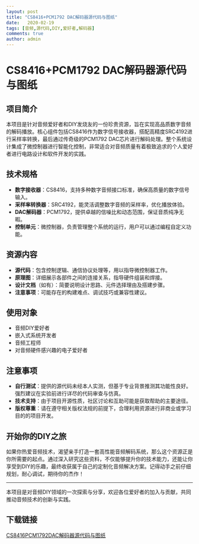 ```yaml
---
layout: post
title: "CS8416+PCM1792 DAC解码器源代码与图纸"
date:   2020-02-19
tags: [音频,源代码,DIY,爱好者,解码器]
comments: true
author: admin
---
```

# CS8416+PCM1792 DAC解码器源代码与图纸

## 项目简介
本项目是针对音频爱好者和DIY发烧友的一份珍贵资源，旨在实现高品质数字音频的解码播放。核心组件包括CS8416作为数字信号接收器，搭配高精度SRC4192进行采样率转换，最后通过传奇级的PCM1792 DAC芯片进行解码处理。整个系统设计集成了微控制器进行智能化控制，非常适合对音频质量有着极致追求的个人爱好者进行电路设计和软件开发的实践。

## 技术规格
- **数字接收器**：CS8416，支持多种数字音频接口标准，确保高质量的数字信号输入。
- **采样率转换器**：SRC4192，能灵活调整数字音频的采样率，优化播放体验。
- **DAC解码器**：PCM1792，提供卓越的信噪比和动态范围，保证音质纯净无暇。
- **控制单元**：微控制器，负责管理整个系统的运行，用户可以通过编程自定义功能。

## 资源内容
- **源代码**：包含控制逻辑、通信协议处理等，用以指导微控制器工作。
- **原理图**：详细展示各部件之间的连接关系，指导硬件组装和焊接。
- **设计文档**（如有）：简要说明设计思路、元件选择理由及搭建步骤。
- **注意事项**：可能存在的构建难点、调试技巧或兼容性建议。

## 使用对象
- 音频DIY爱好者
- 嵌入式系统开发者
- 音频工程师
- 对音频硬件感兴趣的电子爱好者

## 注意事项
- **自行测试**：提供的源代码未经本人实测，但基于专业背景推测其功能性良好。强烈建议在实验前进行详尽的代码审查与仿真。
- **技术支持**：由于项目开源性质，社区讨论和互助可能是获取帮助的主要途径。
- **版权尊重**：请在遵守相关版权法规的前提下，合理利用资源进行非商业或学习目的的项目开发。

## 开始你的DIY之旅
如果你热爱音频技术，渴望亲手打造一套高性能音频解码系统，那么这个资源正是你所需要的起点。通过深入研究这些资料，不仅能够提升你的技术能力，还能让你享受到DIY的乐趣，最终收获属于自己的定制化音频解决方案。记得动手之前仔细规划，耐心调试，期待你的杰作！

---

本项目是对音频DIY领域的一次探索与分享，欢迎各位爱好者的加入与贡献，共同推动音频技术的创新与实践。

## 下载链接

[CS8416PCM1792DAC解码器源代码与图纸](https://pan.quark.cn/s/bd4f089d5fc1)